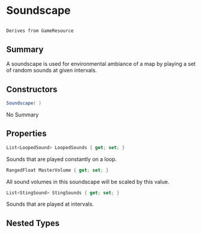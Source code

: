 # Soundscape

## 
```c#
Derives from GameResource
```

## Summary

A soundscape is used for environmental ambiance of a map by playing a set of random sounds at given intervals.
## Constructors

```c#
Soundscape( ) 
```
No Summary
## Properties

```c#
List<LoopedSound> LoopedSounds { get; set; } 
```
Sounds that are played constantly on a loop.
```c#
RangedFloat MasterVolume { get; set; } 
```
All sound volumes in this soundscape will be scaled by this value.
```c#
List<StingSound> StingSounds { get; set; } 
```
Sounds that are played at intervals.
## Nested Types

